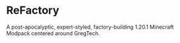 # ReFactory
A post-apocalyptic, expert-styled, factory-building 1.20.1 Minecraft Modpack centered around GregTech.
